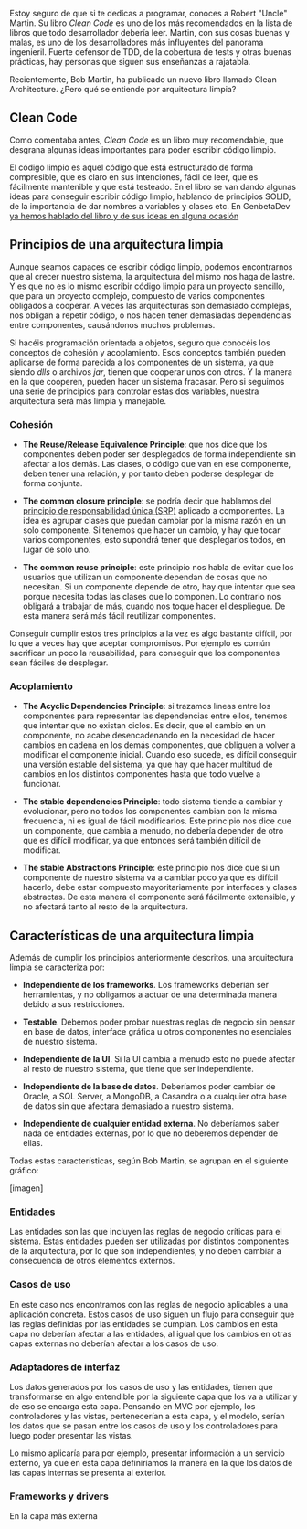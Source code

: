 Estoy seguro de que si te dedicas a programar, conoces a Robert "Uncle" Martin. Su libro *Clean Code* es uno de los más recomendados en la lista de libros que todo desarrollador debería leer. Martin, con sus cosas buenas y malas, es uno de los desarrolladores más influyentes del panorama ingenieril. Fuerte defensor de TDD, de la cobertura de tests y otras buenas prácticas, hay personas que siguen sus enseñanzas a rajatabla. 

Recientemente, Bob Martin, ha publicado un nuevo libro llamado Clean Architecture. ¿Pero qué se entiende por arquitectura limpia?


## Clean Code

Como comentaba antes, *Clean Code* es un libro muy recomendable, que desgrana algunas ideas importantes para poder escribir código limpio.

El código limpio es aquel código que está estructurado de forma compresible, que es claro en sus intenciones, fácil de leer, que es fácilmente mantenible y que está testeado. En el libro se van dando algunas ideas para conseguir escribir código limpio, hablando de principios SOLID, de la importancia de dar nombres a variables y clases etc. En GenbetaDev [ya hemos hablado del libro y de sus ideas en alguna ocasión](https://www.genbetadev.com/metodologias-de-programacion/12-ideas-de-la-filosofia-clean-que-no-pueden-faltar-en-tu-codigo)

## Principios de una arquitectura limpia

Aunque seamos capaces de escribir código limpio, podemos encontrarnos que al crecer nuestro sistema, la arquitectura del mismo nos haga de lastre. Y es que no es lo mismo escribir código limpio para un proyecto sencillo, que para un proyecto complejo, compuesto de varios componentes obligados a cooperar. A veces las arquitecturas son demasiado complejas, nos obligan a repetir código, o nos hacen tener demasiadas dependencias entre componentes, causándonos muchos problemas.

Si hacéis programación orientada a objetos, seguro que conocéis los conceptos de cohesión y acoplamiento. Esos conceptos también pueden aplicarse de forma parecida a los componentes de un sistema, ya que siendo *dlls* o archivos *jar*, tienen que cooperar unos con otros. Y la manera en la que cooperen, pueden hacer un sistema fracasar. Pero si seguimos una serie de principios para controlar estas dos variables, nuestra arquitectura será más limpia y manejable.

### Cohesión

- **The Reuse/Release Equivalence Principle**: que nos dice que los componentes deben poder ser desplegados de forma independiente sin afectar a los demás. Las clases, o código que van en ese componente, deben tener una relación, y por tanto deben poderse desplegar de forma conjunta. 

- **The common closure principle**: se podría decir que hablamos del [principio de responsabilidad única (SRP)](https://www.genbetadev.com/metodologias-de-programacion/doce-principios-de-diseno-que-todo-desarrollador-deberia-conocer) aplicado a componentes. La idea es agrupar clases que puedan cambiar por la misma razón en un solo componente. Si tenemos que hacer un cambio, y hay que tocar varios componentes, esto supondrá tener que desplegarlos todos, en lugar de solo uno.

- **The common reuse principle**: este principio nos habla de evitar que los usuarios que utilizan un componente dependan de cosas que no necesitan. Si un componente depende de otro, hay que intentar que sea porque necesita todas las clases que lo componen. Lo contrario nos obligará a trabajar de más, cuando nos toque hacer el despliegue. De esta manera será más fácil reutilizar componentes.

Conseguir cumplir estos tres principios a la vez es algo bastante difícil, por lo que a veces hay que aceptar compromisos. Por ejemplo es común sacrificar un poco la reusabilidad,  para conseguir que los componentes sean fáciles de desplegar.


### Acoplamiento

- **The Acyclic Dependencies Principle**: si trazamos líneas entre los componentes para representar las dependencias entre ellos, tenemos que intentar que no existan ciclos. Es decir, que el cambio en un componente, no acabe desencadenando en la necesidad de hacer cambios en cadena en los demás componentes, que obliguen a volver a modificar el componente inicial. Cuando eso sucede, es difícil conseguir una versión estable del sistema, ya que hay que hacer multitud de cambios en los distintos componentes hasta que todo vuelve a funcionar.

- **The stable dependencies Principle**: todo sistema tiende a cambiar y evolucionar, pero no todos los componentes cambian con la misma frecuencia, ni es igual de fácil modificarlos. Este principio nos dice que un componente, que cambia a menudo, no debería depender de otro que es difícil modificar, ya que entonces será también difícil de modificar. 

- **The stable Abstractions Principle**: este principio nos dice que si un componente de nuestro sistema va a cambiar poco ya que es difícil hacerlo, debe estar compuesto mayoritariamente por interfaces y clases abstractas. De esta manera el componente será  fácilmente extensible, y no afectará tanto al resto de la arquitectura. 


## Características de una arquitectura limpia

Además de cumplir los principios anteriormente descritos, una arquitectura limpia se caracteriza por:

- **Independiente de los frameworks**. Los frameworks deberían ser herramientas, y no obligarnos a actuar de una determinada manera debido a sus restricciones.

- **Testable**. Debemos poder probar nuestras reglas de negocio sin pensar en base de datos, interface gráfica u otros componentes no esenciales de nuestro sistema.

- **Independiente de la UI**. Si la UI cambia a menudo esto no puede afectar al resto de nuestro sistema, que tiene que ser independiente.

- **Independiente de la base de datos**. Deberíamos poder cambiar de Oracle, a SQL Server, a MongoDB, a Casandra o a cualquier otra base de datos sin que afectara demasiado a nuestro sistema.

- **Independiente de cualquier entidad externa**. No deberíamos saber nada de entidades externas, por lo que no deberemos depender de ellas.

Todas estas características, según Bob Martin, se agrupan en el siguiente gráfico:

[imagen]



### Entidades

Las entidades son las que incluyen las reglas de negocio críticas para el sistema. Estas entidades pueden ser utilizadas por distintos componentes de la arquitectura, por lo que son independientes, y no deben cambiar a consecuencia de otros elementos externos. 

### Casos de uso

En este caso nos encontramos con las reglas de negocio aplicables a una aplicación concreta. Estos casos de uso siguen un flujo para conseguir que las reglas definidas por las entidades se cumplan. Los cambios en esta capa no deberían afectar a las entidades, al igual que los cambios en otras capas externas no deberían afectar a los casos de uso.

### Adaptadores de interfaz

Los datos generados por los casos de uso y las entidades, tienen que transformarse en algo entendible por la siguiente capa que los va a utilizar y de eso se encarga esta capa. Pensando en MVC por ejemplo, los controladores y las vistas, pertenecerían a esta capa, y el modelo, serían los datos que se pasan entre los casos de uso y los controladores para luego poder presentar las vistas.

Lo mismo aplicaría para por ejemplo, presentar información a un servicio externo, ya que en esta capa definiríamos la manera en la que los datos de las capas internas se presenta al exterior.

### Frameworks y drivers

En la capa más externa 
